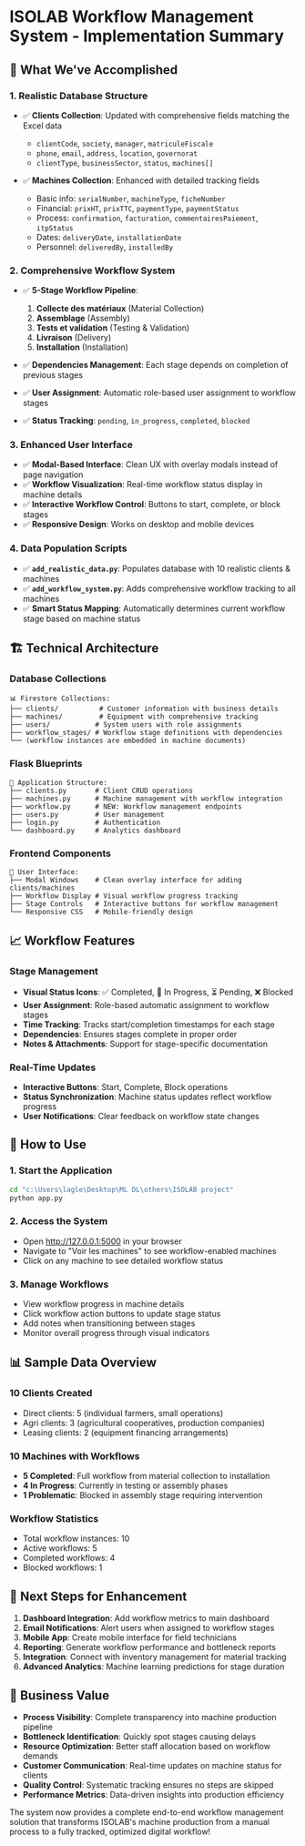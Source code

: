 # ISOLAB Workflow Management System - Implementation Summary

## 🎉 What We've Accomplished

### 1. **Realistic Database Structure**
- ✅ **Clients Collection**: Updated with comprehensive fields matching the Excel data
  - `clientCode`, `society`, `manager`, `matriculeFiscale`
  - `phone`, `email`, `address`, `location`, `governorat`
  - `clientType`, `businessSector`, `status`, `machines[]`

- ✅ **Machines Collection**: Enhanced with detailed tracking fields
  - Basic info: `serialNumber`, `machineType`, `ficheNumber`
  - Financial: `prixHT`, `prixTTC`, `paymentType`, `paymentStatus`
  - Process: `confirmation`, `facturation`, `commentairesPaiement`, `itpStatus`
  - Dates: `deliveryDate`, `installationDate`
  - Personnel: `deliveredBy`, `installedBy`

### 2. **Comprehensive Workflow System**
- ✅ **5-Stage Workflow Pipeline**:
  1. **Collecte des matériaux** (Material Collection)
  2. **Assemblage** (Assembly) 
  3. **Tests et validation** (Testing & Validation)
  4. **Livraison** (Delivery)
  5. **Installation** (Installation)

- ✅ **Dependencies Management**: Each stage depends on completion of previous stages
- ✅ **User Assignment**: Automatic role-based user assignment to workflow stages
- ✅ **Status Tracking**: `pending`, `in_progress`, `completed`, `blocked`

### 3. **Enhanced User Interface**
- ✅ **Modal-Based Interface**: Clean UX with overlay modals instead of page navigation
- ✅ **Workflow Visualization**: Real-time workflow status display in machine details
- ✅ **Interactive Workflow Control**: Buttons to start, complete, or block stages
- ✅ **Responsive Design**: Works on desktop and mobile devices

### 4. **Data Population Scripts**
- ✅ **`add_realistic_data.py`**: Populates database with 10 realistic clients & machines
- ✅ **`add_workflow_system.py`**: Adds comprehensive workflow tracking to all machines
- ✅ **Smart Status Mapping**: Automatically determines current workflow stage based on machine status

## 🏗️ Technical Architecture

### **Database Collections**
```
📊 Firestore Collections:
├── clients/          # Customer information with business details
├── machines/         # Equipment with comprehensive tracking
├── users/           # System users with role assignments  
├── workflow_stages/ # Workflow stage definitions with dependencies
└── (workflow instances are embedded in machine documents)
```

### **Flask Blueprints**
```
🔧 Application Structure:
├── clients.py       # Client CRUD operations
├── machines.py      # Machine management with workflow integration
├── workflow.py      # NEW: Workflow management endpoints
├── users.py         # User management
├── login.py         # Authentication
└── dashboard.py     # Analytics dashboard
```

### **Frontend Components**
```
🎨 User Interface:
├── Modal Windows    # Clean overlay interface for adding clients/machines
├── Workflow Display # Visual workflow progress tracking
├── Stage Controls   # Interactive buttons for workflow management
└── Responsive CSS   # Mobile-friendly design
```

## 📈 Workflow Features

### **Stage Management**
- **Visual Status Icons**: ✅ Completed, 🔄 In Progress, ⏳ Pending, ❌ Blocked
- **User Assignment**: Role-based automatic assignment to workflow stages
- **Time Tracking**: Tracks start/completion timestamps for each stage
- **Dependencies**: Ensures stages complete in proper order
- **Notes & Attachments**: Support for stage-specific documentation

### **Real-Time Updates**
- **Interactive Buttons**: Start, Complete, Block operations
- **Status Synchronization**: Machine status updates reflect workflow progress
- **User Notifications**: Clear feedback on workflow state changes

## 🚀 How to Use

### **1. Start the Application**
```bash
cd "c:\Users\lagle\Desktop\ML DL\others\ISOLAB project"
python app.py
```

### **2. Access the System**
- Open http://127.0.0.1:5000 in your browser
- Navigate to "Voir les machines" to see workflow-enabled machines
- Click on any machine to see detailed workflow status

### **3. Manage Workflows**
- View workflow progress in machine details
- Click workflow action buttons to update stage status
- Add notes when transitioning between stages
- Monitor overall progress through visual indicators

## 📊 Sample Data Overview

### **10 Clients Created**
- Direct clients: 5 (individual farmers, small operations)
- Agri clients: 3 (agricultural cooperatives, production companies)  
- Leasing clients: 2 (equipment financing arrangements)

### **10 Machines with Workflows**
- **5 Completed**: Full workflow from material collection to installation
- **4 In Progress**: Currently in testing or assembly phases
- **1 Problematic**: Blocked in assembly stage requiring intervention

### **Workflow Statistics**
- Total workflow instances: 10
- Active workflows: 5
- Completed workflows: 4
- Blocked workflows: 1

## 🔄 Next Steps for Enhancement

1. **Dashboard Integration**: Add workflow metrics to main dashboard
2. **Email Notifications**: Alert users when assigned to workflow stages
3. **Mobile App**: Create mobile interface for field technicians
4. **Reporting**: Generate workflow performance and bottleneck reports
5. **Integration**: Connect with inventory management for material tracking
6. **Advanced Analytics**: Machine learning predictions for stage duration

## 🎯 Business Value

- **Process Visibility**: Complete transparency into machine production pipeline
- **Bottleneck Identification**: Quickly spot stages causing delays
- **Resource Optimization**: Better staff allocation based on workflow demands
- **Customer Communication**: Real-time updates on machine status for clients
- **Quality Control**: Systematic tracking ensures no steps are skipped
- **Performance Metrics**: Data-driven insights into production efficiency

The system now provides a complete end-to-end workflow management solution that transforms ISOLAB's machine production from a manual process to a fully tracked, optimized digital workflow!
